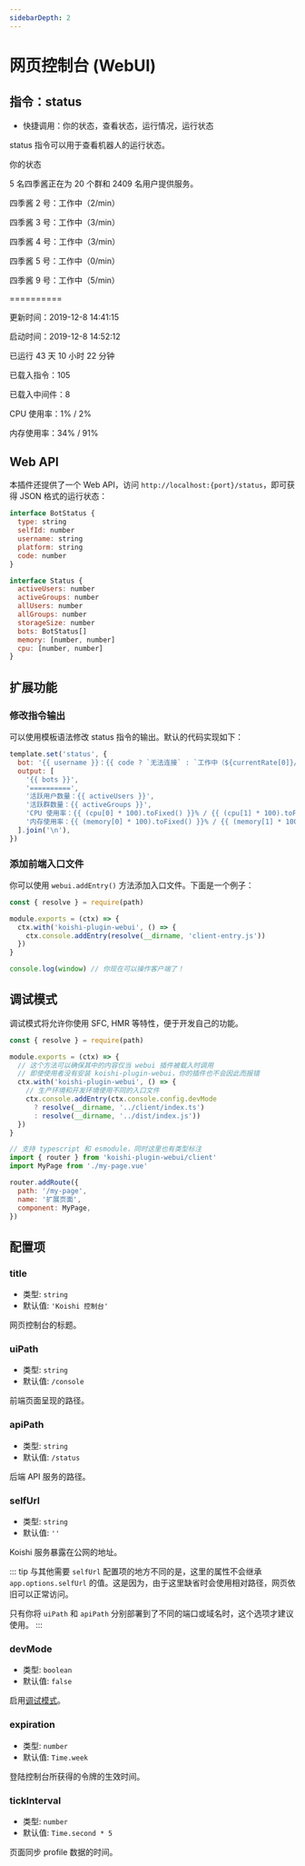 ```yaml
---
sidebarDepth: 2
---
```


# 网页控制台 (WebUI)

## 指令：status

- 快捷调用：你的状态，查看状态，运行情况，运行状态

status 指令可以用于查看机器人的运行状态。

<panel-view title="聊天记录">
<chat-message nickname="Alice" color="#cc0066">你的状态</chat-message>
<chat-message nickname="Koishi" avatar="/koishi.png">
<p>5 名四季酱正在为 20 个群和 2409 名用户提供服务。</p>
<p>四季酱 2 号：工作中（2/min）</p>
<p>四季酱 3 号：工作中（3/min）</p>
<p>四季酱 4 号：工作中（3/min）</p>
<p>四季酱 5 号：工作中（0/min）</p>
<p>四季酱 9 号：工作中（5/min）</p>
<p>==========</p>
<p>更新时间：2019-12-8 14:41:15</p>
<p>启动时间：2019-12-8 14:52:12</p>
<p>已运行 43 天 10 小时 22 分钟</p>
<p>已载入指令：105</p>
<p>已载入中间件：8</p>
<p>CPU 使用率：1% / 2%</p>
<p>内存使用率：34% / 91%</p>
</chat-message>
</panel-view>

## Web API

本插件还提供了一个 Web API，访问 `http://localhost:{port}/status`，即可获得 JSON 格式的运行状态：

```js
interface BotStatus {
  type: string
  selfId: number
  username: string
  platform: string
  code: number
}

interface Status {
  activeUsers: number
  activeGroups: number
  allUsers: number
  allGroups: number
  storageSize: number
  bots: BotStatus[]
  memory: [number, number]
  cpu: [number, number]
}
```

## 扩展功能

### 修改指令输出

可以使用模板语法修改 status 指令的输出。默认的代码实现如下：

<div v-pre>

```js
template.set('status', {
  bot: '{{ username }}：{{ code ? `无法连接` : `工作中（${currentRate[0]}/min）` }}',
  output: [
    '{{ bots }}',
    '==========',
    '活跃用户数量：{{ activeUsers }}',
    '活跃群数量：{{ activeGroups }}',
    'CPU 使用率：{{ (cpu[0] * 100).toFixed() }}% / {{ (cpu[1] * 100).toFixed() }}%',
    '内存使用率：{{ (memory[0] * 100).toFixed() }}% / {{ (memory[1] * 100).toFixed() }}%',
  ].join('\n'),
})
```
</div>

### 添加前端入口文件

你可以使用 `webui.addEntry()` 方法添加入口文件。下面是一个例子：

```js my-plugin.js
const { resolve } = require(path)

module.exports = (ctx) => {
  ctx.with('koishi-plugin-webui', () => {
    ctx.console.addEntry(resolve(__dirname, 'client-entry.js'))
  })
}
```

```js client-entry.js
console.log(window) // 你现在可以操作客户端了！
```

## 调试模式 <Badge text="beta" type="warning"/>

调试模式将允许你使用 SFC, HMR 等特性，便于开发自己的功能。

```js src/index.js
const { resolve } = require(path)

module.exports = (ctx) => {
  // 这个方法可以确保其中的内容仅当 webui 插件被载入时调用
  // 即使使用者没有安装 koishi-plugin-webui，你的插件也不会因此而报错
  ctx.with('koishi-plugin-webui', () => {
    // 生产环境和开发环境使用不同的入口文件
    ctx.console.addEntry(ctx.console.config.devMode
      ? resolve(__dirname, '../client/index.ts')
      : resolve(__dirname, '../dist/index.js'))
  })
}
```

```js client/index.ts
// 支持 typescript 和 esmodule，同时这里也有类型标注
import { router } from 'koishi-plugin-webui/client'
import MyPage from './my-page.vue'

router.addRoute({
  path: '/my-page',
  name: '扩展页面',
  component: MyPage,
})
```

## 配置项

### title

- 类型: `string`
- 默认值: `'Koishi 控制台'`

网页控制台的标题。

### uiPath

- 类型: `string`
- 默认值: `/console`

前端页面呈现的路径。

### apiPath

- 类型: `string`
- 默认值: `/status`

后端 API 服务的路径。

### selfUrl

- 类型: `string`
- 默认值: `''`

Koishi 服务暴露在公网的地址。

::: tip
与其他需要 `selfUrl` 配置项的地方不同的是，这里的属性不会继承 `app.options.selfUrl` 的值。这是因为，由于这里缺省时会使用相对路径，网页依旧可以正常访问。

只有你将 `uiPath` 和 `apiPath` 分别部署到了不同的端口或域名时，这个选项才建议使用。
:::

### devMode

- 类型: `boolean`
- 默认值: `false`

启用[调试模式](#调试模式)。

### expiration

- 类型: `number`
- 默认值: `Time.week`

登陆控制台所获得的令牌的生效时间。

### tickInterval

- 类型: `number`
- 默认值: `Time.second * 5`

页面同步 profile 数据的时间。
